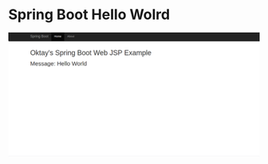 # Spring Boot Hello Wolrd 

![png](https://github.com/oktayuyar/Spring-HelloWolrd/blob/master/images/anasayfa.png "Anasayfa")
